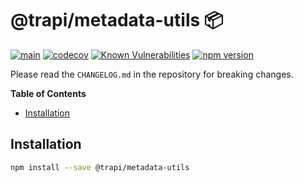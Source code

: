 # @trapi/metadata-utils 📦

[![main](https://github.com/Tada5hi/trapi/actions/workflows/main.yml/badge.svg)](https://github.com/Tada5hi/trapi/actions/workflows/main.yml)
[![codecov](https://codecov.io/gh/Tada5hi/trapi/branch/main/graph/badge.svg?token=ZUJ8F5TTSX)](https://codecov.io/gh/Tada5hi/trapi)
[![Known Vulnerabilities](https://snyk.io/test/github/Tada5hi/trapi/badge.svg)](https://snyk.io/test/github/Tada5hi/trapi)
[![npm version](https://badge.fury.io/js/@trapi%2Fmetadata-utils.svg)](https://badge.fury.io/js/@trapi%2Fmetadata-utils)


Please read the `CHANGELOG.md` in the repository for breaking changes.

**Table of Contents**

- [Installation](#installation)

## Installation

```bash
npm install --save @trapi/metadata-utils
```
